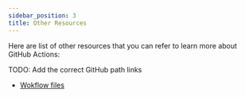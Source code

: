 ```yaml
---
sidebar_position: 3
title: Other Resources
---
```


Here are list of other resources that you can refer to learn more about GitHub Actions:

TODO: Add the correct GitHub path links
- [Wokflow files](https://www.docker.com/)
